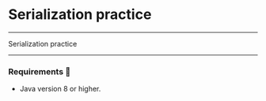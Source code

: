 # Serialization practice
____________

Serialization practice
____________

### Requirements 🔧
* Java version 8 or higher.

